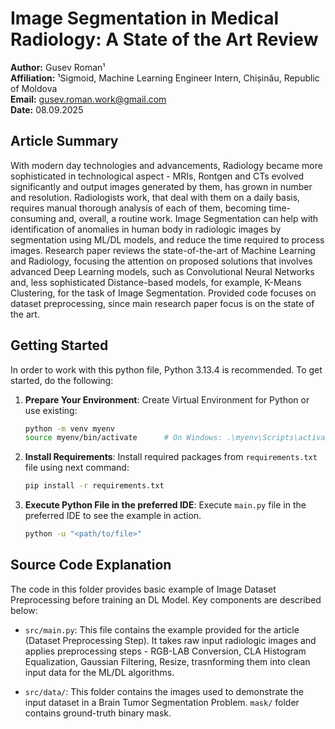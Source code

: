 # Image Segmentation in Medical Radiology: A State of the Art Review

**Author:** Gusev Roman¹  
**Affiliation:** ¹Sigmoid, Machine Learning Engineer Intern, Chișinău, Republic of Moldova  
**Email:** [gusev.roman.work@gmail.com](mailto:gusev.roman.work@gmail.com)  
**Date:** 08.09.2025

## Article Summary

With modern day technologies and advancements, Radiology became more sophisticated in technological aspect - MRIs, Rontgen and CTs evolved significantly and output images generated by them, has grown in number and resolution. Radiologists work, that deal with them on a daily basis, requires manual thorough analysis of each of them, becoming time-consuming and, overall, a routine work. Image Segmentation can help with identification of anomalies in human body in radiologic images by segmentation using ML/DL models, and reduce the time required to process images. Research paper reviews the state-of-the-art of Machine Learning and Radiology, focusing the attention on proposed solutions that involves advanced Deep Learning models, such as Convolutional Neural Networks and, less sophisticated Distance-based models, for example, K-Means Clustering, for the task of Image Segmentation. Provided code focuses on dataset preprocessing, since main research paper focus is on the state of the art.

## Getting Started

In order to work with this python file, Python 3.13.4 is recommended. To get started, do the following:

1. **Prepare Your Environment**: Create Virtual Environment for Python or use existing:

    ```sh
    python -m venv myenv
    source myenv/bin/activate      # On Windows: .\myenv\Scripts\activate
    ```

2. **Install Requirements**: Install required packages from `requirements.txt` file using next command:

   ```sh
   pip install -r requirements.txt
   ```

3. **Execute Python File in the preferred IDE**: Execute `main.py` file in the preferred IDE to see the example in action.
    ```sh
    python -u "<path/to/file>"
    ```

## Source Code Explanation

The code in this folder provides basic example of Image Dataset Preprocessing before training an DL Model. Key components are described below:

- `src/main.py`: This file contains the example provided for the article (Dataset Preprocessing Step). It takes raw input radiologic images and applies preprocessing steps - RGB-LAB Conversion, CLA Histogram Equalization, Gaussian Filtering, Resize, trasnforming them into clean input data for the ML/DL algorithms.

- `src/data/`: This folder contains the images used to demonstrate the input dataset in a Brain Tumor Segmentation Problem. `mask/` folder contains ground-truth binary mask.